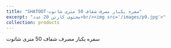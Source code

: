 ```yaml
---
title: "SHATOOT-سفره یکبار مصرف شفاف 50 متری شاتوت"
excerpt: "محتوی کارتن 20 عدد<br/><img src='/images/p9.jpg'>"
collection: products
---
```


سفره یکبار مصرف شفاف 50 متری شاتوت
